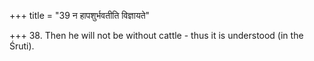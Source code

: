+++
title = "39 न हापशुर्भवतीति विज्ञायते"

+++
38. Then he will not be without cattle - thus it is understood (in the Śruti).

